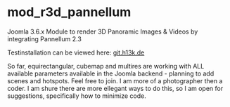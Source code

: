 # mod_r3d_pannellum
Joomla 3.6.x Module to render 3D Panoramic Images &amp; Videos by integrating Pannellum 2.3 
 
Testinstallation can be viewed here: <a href="http://git.h13k.de/" target="_blank">git.h13k.de</a>
 
So far, equirectangular, cubemap and multires are working with ALL available parameters available in the Joomla backend - planning to add scenes and hotspots. 
Feel free to join. I am more of a photographer then a coder. I am shure there are more ellegant ways to do this, so I am open for suggestions, specifically how to minimize code. 
